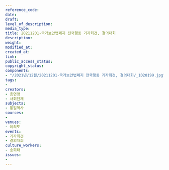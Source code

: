 ```yaml
---
reference_code: 
date: 
draft: 
level_of_description: 
media_type: 
title: 20211201-국가보안법폐지 전국행동 기자회견, 결의대회
description: 
weight: 
modified_at: 
created_at: 
link: 
public_access_status: 
copyright_status: 
components:
- "/2021년/12월/20211201-국가보안법폐지 전국행동 기자회견, 결의대회/_1D20199.jpg"
tags:
- 
creators:
- 총연맹
- 사회단체
subjects:
- 통일역사
sources:
- 
venues:
- 여의도
events:
- 기자회견
- 결의대회
culture_workers:
- 송희태
issues:
- 
---
```

